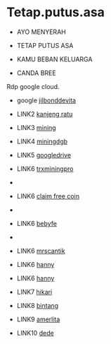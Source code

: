 # Tetap.putus.asa


* AYO MENYERAH
* TETAP PUTUS ASA
* KAMU BEBAN KELUARGA

* CANDA BREE

Rdp google cloud.


* google [jilbonddevita](https://prafd67.9xbud.com/down/YToyOntzOjY6ImhlYWRlciI7czozOToiUmVmZXJlcjogaHR0cHM6Ly9kb29kLnl0L2Uvczg4MmxtcmdsdDZxIjtzOjM6InVybCI7czoxNjE6Imh0dHBzOi8vZWQxOTh1eS5kb29kLnZpZGVvL3U1a2oyaWY0cXhlZW81d2hlNXd0b295Ymlvc2Z3NGdmczV3a21vdmNzZGpvbnJvcHp0b3ljMnRrcnN6cS8zdGVnZ3p4cHRlfnRJbVR4WUV5ck8_dG9rZW49eWwyN2Z2czIzczg2NmoxM2NmeTRiNm4wJmV4cGlyeT0xNjkwOTI0NjY0OTMwIjt9/62136e6469dfc22748d67c5509134077-1690939114?customName=s882lmrglt6q_Original)
* LINK2 [kanjeng ratu](TMBuZLY9pjgn5mZ4AbWHitJKLdFmVd6wxg)
* LINK3 [mining](https://autofaucet.dutchycorp.space/miner.php)

* LINK4 [miningdgb](https://dgbminer.ltd/r/14996)

* LINK5 [googledrive](https://www.techspot.com/downloads/downloadnowfile/5358/?evp=9a27d4d382cf749878ff5786322ddd60&file=10037)

* LINK6 [trxminingpro](https://www.mining-trx.pro/r/56076)

* 
* LINK6 [claim free coin](https://claimfreecoins.io/tron-faucet/?r=TMtzPCGyFkQ1WDs7G8gKCrWWagPPeivEJZ)
* 
* LINK6 [bebyfe](https://dood.wf/f/zbcb7v57bx)
* 
* LINK6 [mrscantik](https://dood.wf/f/97mj4buzl2)
* LINK6 [hanny](https://dood.wf/f/clwltow5g2)
* LINK6 [hanny](https://dood.wf/f/clwltow5g2)
* LINK7 [hikari](https://dood.wf/f/rb55e5oqn2)

* LINK8 [bintang](https://dood.wf/f/4l9ccoqatv)

* LINK9 [amerlita](https://dooood.com/f/umotd1d96u)

* LINK10 [dede](https://dood.wf/f/af4td7ywq0)


